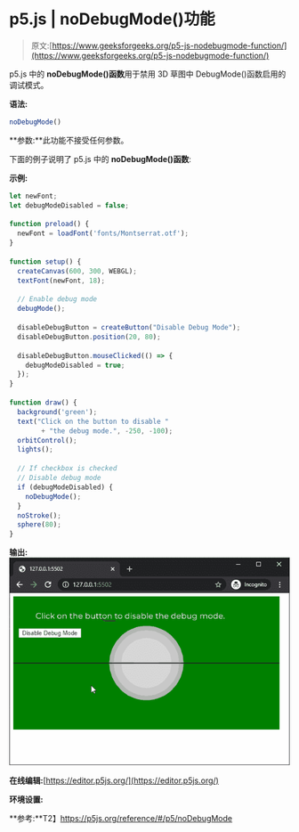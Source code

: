 # p5.js | noDebugMode()功能

> 原文:[https://www.geeksforgeeks.org/p5-js-nodebugmode-function/](https://www.geeksforgeeks.org/p5-js-nodebugmode-function/)

p5.js 中的 **noDebugMode()函数**用于禁用 3D 草图中 DebugMode()函数启用的调试模式。

**语法:**

```js
noDebugMode()
```

**参数:**此功能不接受任何参数。

下面的例子说明了 p5.js 中的 **noDebugMode()函数**:

**示例:**

```js
let newFont;
let debugModeDisabled = false;

function preload() {
  newFont = loadFont('fonts/Montserrat.otf');
}

function setup() {
  createCanvas(600, 300, WEBGL);
  textFont(newFont, 18);

  // Enable debug mode
  debugMode();

  disableDebugButton = createButton("Disable Debug Mode");
  disableDebugButton.position(20, 80);

  disableDebugButton.mouseClicked(() => {
    debugModeDisabled = true;
  });
}

function draw() {
  background('green');
  text("Click on the button to disable "
        + "the debug mode.", -250, -100);
  orbitControl();
  lights();

  // If checkbox is checked
  // Disable debug mode
  if (debugModeDisabled) {
    noDebugMode();
  }
  noStroke();
  sphere(80);
}
```

**输出:**
![debugMode-toggle](img/fc3ab98b92019e297b4fcc85b5e6cf54.png)

**在线编辑:**[https://editor.p5js.org/](https://editor.p5js.org/)

**环境设置:**

**参考:**T2】https://p5js.org/reference/#/p5/noDebugMode